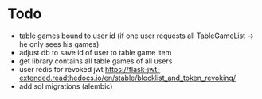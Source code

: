 # Todo

- table games bound to user id (if one user requests all TableGameList -> he only sees his games)
- adjust db to save id of user to table game item
- get library contains all table games of all users 
- user redis for revoked jwt https://flask-jwt-extended.readthedocs.io/en/stable/blocklist_and_token_revoking/
- add sql migrations (alembic)